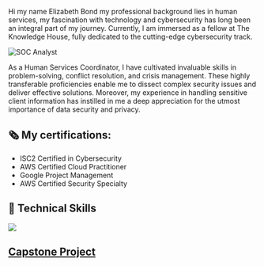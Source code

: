 Hi my name Elizabeth Bond my professional background lies in human services, my fascination with technology and cybersecurity has long been an integral part of my journey. Currently, I am immersed as a fellow at The Knowledge House, fully dedicated to the cutting-edge cybersecurity track. 





















![SOC Analyst](https://drive.google.com/uc?export=view&id=10wXwkOvhIQs-9qp_VFxY-wRm4hlg825x)

















As a Human Services Coordinator, I have cultivated invaluable skills in problem-solving, conflict resolution, and crisis management. These highly transferable proficiencies enable me to dissect complex security issues and deliver effective solutions. Moreover, my experience in handling sensitive client information has instilled in me a deep appreciation for the utmost importance of data security and privacy.

 ## 🗞️ My certifications:

- ISC2 Certified in Cybersecurity
- AWS Certified Cloud Practitioner
- Google Project Management
- AWS Certified Security Specialty 

## 🤯 Technical Skills
  <p>
   <a href="https://github.com/ebond2633">
    <img src="https://skillicons.dev/icons?i=linux,bash,aws,github,git,docker,vim,html,markdown,wordpress,visual studio" /></a>
</p>

## [Capstone Project](https://drive.google.com/drive/folders/12ZwzQr_B3nW-RC-41uIFEHEw9vZUINcb?usp=sharing)
  
  

